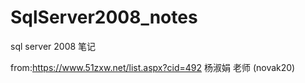 # SqlServer2008_notes
sql server 2008 笔记

from:https://www.51zxw.net/list.aspx?cid=492  	杨淑娟 老师 (novak20)
